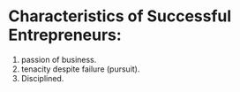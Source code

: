 # Characteristics of Successful Entrepreneurs:
1. passion of business.
2. tenacity despite failure (pursuit).
3. Disciplined.